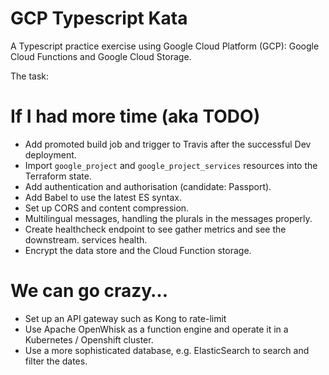 # GCP Typescript Kata
A Typescript practice exercise using Google Cloud Platform (GCP): Google Cloud Functions and Google Cloud Storage.

The task:

# If I had more time (aka TODO)

- Add promoted build job and trigger to Travis after the successful Dev
deployment.
- Import `google_project` and `google_project_services` resources into the Terraform state.
- Add authentication and authorisation (candidate: Passport).
- Add Babel to use the latest ES syntax.
- Set up CORS and content compression.
- Multilingual messages, handling the plurals in the messages properly.
- Create healthcheck endpoint to see gather metrics and see the downstream.
services health.
- Encrypt the data store and the Cloud Function storage.

# We can go crazy…

- Set up an API gateway such as Kong to rate-limit 
- Use Apache OpenWhisk as a function engine and operate it in a Kubernetes /
Openshift cluster.
- Use a more sophisticated database, e.g. ElasticSearch to search and filter
the dates.  
